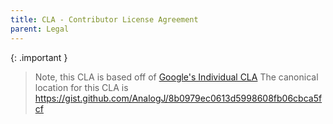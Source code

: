 ```yaml
---
title: CLA - Contributor License Agreement
parent: Legal
---
```


{: .important }
> Note, this CLA is based off of [Google's Individual CLA](https://cla.developers.google.com/about/google-individual)
> The canonical location for this CLA is <https://gist.github.com/AnalogJ/8b0979ec0613d5998608fb06cbca5fcf> 

<script src="https://gist.github.com/AnalogJ/8b0979ec0613d5998608fb06cbca5fcf.js"></script>

